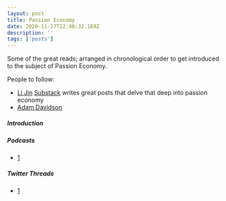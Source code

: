 ```yaml
---
layout: post
title: Passion Economy
date: 2020-11-27T22:40:32.169Z
description: ''
tags: ['posts']
---
```


Some of the great reads; arranged in chronological order to get introduced to the subject of Passion Economy.

People to follow:
- [Li Jin](https://li-jin.co) [Substack](https://li.substack.com) writes great posts that delve that deep into passion economy
- [Adam Davidson](https://adamdavidson.com/)


##### Introduction



##### Podcasts
- [1](https://a16z.com/2020/04/17/passion-economy-pod/)



##### Twitter Threads
- [1](https://twitter.com/ljin18/status/1169753411639640064)